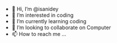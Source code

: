 - 👋 Hi, I’m @isanidey
- 👀 I’m interested in coding
- 🌱 I’m currently learning coding
- 💞️ I’m looking to collaborate on Computer
- 📫 How to reach me ...

<!---
isanidey/isanidey is a ✨ special ✨ repository because its `README.md` (this file) appears on your GitHub profile.
You can click the Preview link to take a look at your changes.
--->
